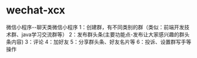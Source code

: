 # wechat-xcx
微信小程序--聊天类微信小程序
1：创建群，有不同类别的群（类似：前端开发技术群、java学习交流群等）
2：发布群头条(主要功能点-发布让大家感兴趣的群头条内容)
3：评论 
4：加好友 
5：分享群头条、好友名片等 
6：投诉、设置群写手等操作
